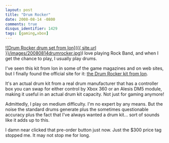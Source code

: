 ```yaml
---
layout: post
title: "Drum Rocker"
date: 2008-08-14 -0800
comments: true
disqus_identifier: 1429
tags: [gaming,xbox]
---
```

[![Drum Rocker drum set from
Ion]({{ site.url }}/images/20080814drumrocker.jpg)](http://drumrocker.com/products/index.php)I
love playing Rock Band, and when I get the chance to play, I usually
play drums.

I've seen this kit from Ion in some of the game magazines and on web
sites, but I finally found the official site for it: [the Drum Rocker
kit from Ion](http://drumrocker.com/products/index.php).

It's an actual drum kit from a real drum manufacturer that has a
controller box you can swap for either control by Xbox 360 or an Alesis
DM5 module, making it useful in an actual drum kit capacity. Not just
for gaming anymore!

Admittedly, I play on medium difficulty. I'm no expert by any means. But
the noise the standard drums generate plus the sometimes questionable
accuracy plus the fact that I've always wanted a drum kit... sort of
sounds like it adds up to this.

I damn near clicked that pre-order button just now. Just the $300 price
tag stopped me. It may not stop me for long.
